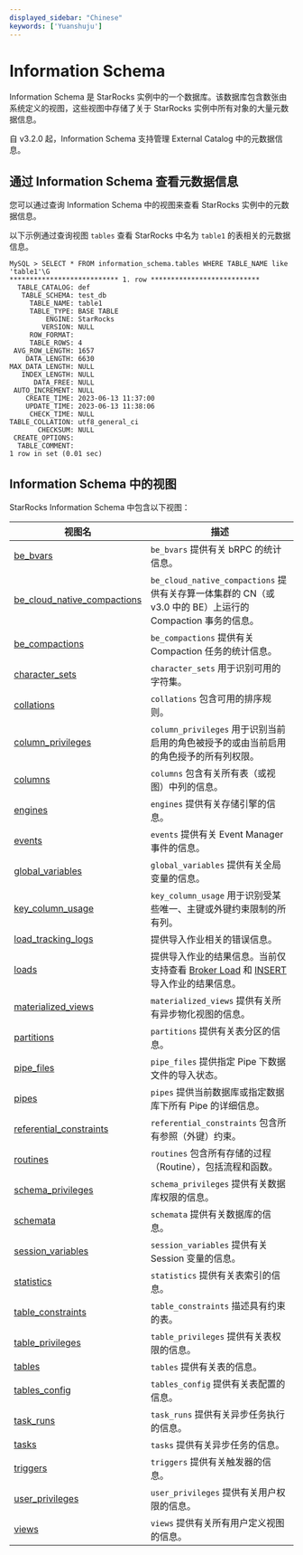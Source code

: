 ```yaml
---
displayed_sidebar: "Chinese"
keywords: ['Yuanshuju']
---
```


# Information Schema

Information Schema 是 StarRocks 实例中的一个数据库。该数据库包含数张由系统定义的视图，这些视图中存储了关于 StarRocks 实例中所有对象的大量元数据信息。

自 v3.2.0 起，Information Schema 支持管理 External Catalog 中的元数据信息。

## 通过 Information Schema 查看元数据信息

您可以通过查询 Information Schema 中的视图来查看 StarRocks 实例中的元数据信息。

以下示例通过查询视图 `tables` 查看 StarRocks 中名为 `table1` 的表相关的元数据信息。

```Plain
MySQL > SELECT * FROM information_schema.tables WHERE TABLE_NAME like 'table1'\G
*************************** 1. row ***************************
  TABLE_CATALOG: def
   TABLE_SCHEMA: test_db
     TABLE_NAME: table1
     TABLE_TYPE: BASE TABLE
         ENGINE: StarRocks
        VERSION: NULL
     ROW_FORMAT: 
     TABLE_ROWS: 4
 AVG_ROW_LENGTH: 1657
    DATA_LENGTH: 6630
MAX_DATA_LENGTH: NULL
   INDEX_LENGTH: NULL
      DATA_FREE: NULL
 AUTO_INCREMENT: NULL
    CREATE_TIME: 2023-06-13 11:37:00
    UPDATE_TIME: 2023-06-13 11:38:06
     CHECK_TIME: NULL
TABLE_COLLATION: utf8_general_ci
       CHECKSUM: NULL
 CREATE_OPTIONS: 
  TABLE_COMMENT: 
1 row in set (0.01 sec)
```

## Information Schema 中的视图

StarRocks Information Schema 中包含以下视图：

| **视图名**                                                  | **描述**                                                     |
| ----------------------------------------------------------- | ------------------------------------------------------------ |
| [be_bvars](../information_schema/be_bvars.md)                                       | `be_bvars` 提供有关 bRPC 的统计信息。                        |
| [be_cloud_native_compactions](../information_schema/be_cloud_native_compactions.md) | `be_cloud_native_compactions` 提供有关存算一体集群的 CN（或 v3.0 中的 BE）上运行的 Compaction 事务的信息。 |
| [be_compactions](../information_schema/be_compactions.md)                           | `be_compactions` 提供有关 Compaction 任务的统计信息。        |
| [character_sets](../information_schema/character_sets.md)                           | `character_sets` 用于识别可用的字符集。                      |
| [collations](../information_schema/collations.md)                                   | `collations` 包含可用的排序规则。                            |
| [column_privileges](../information_schema/column_privileges.md)                     | `column_privileges` 用于识别当前启用的角色被授予的或由当前启用的角色授予的所有列权限。 |
| [columns](../information_schema/columns.md)                                         | `columns` 包含有关所有表（或视图）中列的信息。               |
| [engines](../information_schema/engines.md)                                         | `engines` 提供有关存储引擎的信息。                           |
| [events](../information_schema/events.md)                                           | `events` 提供有关 Event Manager 事件的信息。                 |
| [global_variables](../information_schema/global_variables.md)                       | `global_variables` 提供有关全局变量的信息。                  |
| [key_column_usage](../information_schema/key_column_usage.md)                       | `key_column_usage` 用于识别受某些唯一、主键或外键约束限制的所有列。 |
| [load_tracking_logs](../information_schema/load_tracking_logs.md)                   | 提供导入作业相关的错误信息。                                 |
| [loads](../information_schema/loads.md)                                             | 提供导入作业的结果信息。当前仅支持查看 [Broker Load](../../sql-reference/sql-statements/loading_unloading/BROKER_LOAD.md) 和 [INSERT](../../sql-reference/sql-statements/loading_unloading/INSERT.md) 导入作业的结果信息。 |
| [materialized_views](../information_schema/materialized_views.md)                   | `materialized_views` 提供有关所有异步物化视图的信息。        |
| [partitions](../information_schema/partitions.md)                                   | `partitions` 提供有关表分区的信息。                          |
| [pipe_files](../information_schema/pipe_files.md)                                   | `pipe_files` 提供指定 Pipe 下数据文件的导入状态。            |
| [pipes](../information_schema/pipes.md)                                             | `pipes` 提供当前数据库或指定数据库下所有 Pipe 的详细信息。   |
| [referential_constraints](../information_schema/referential_constraints.md)         | `referential_constraints` 包含所有参照（外键）约束。         |
| [routines](../information_schema/routines.md)                                       | `routines` 包含所有存储的过程（Routine），包括流程和函数。   |
| [schema_privileges](../information_schema/schema_privileges.md)                     | `schema_privileges` 提供有关数据库权限的信息。               |
| [schemata](../information_schema/schemata.md)                                       | `schemata` 提供有关数据库的信息。                            |
| [session_variables](../information_schema/session_variables.md)                     | `session_variables` 提供有关 Session 变量的信息。            |
| [statistics](../information_schema/statistics.md)                                   | `statistics` 提供有关表索引的信息。                          |
| [table_constraints](../information_schema/table_constraints.md)                     | `table_constraints` 描述具有约束的表。                       |
| [table_privileges](../information_schema/table_privileges.md)                       | `table_privileges` 提供有关表权限的信息。                    |
| [tables](../information_schema/tables.md)                                           | `tables` 提供有关表的信息。                                  |
| [tables_config](../information_schema/tables_config.md)                             | `tables_config` 提供有关表配置的信息。                       |
| [task_runs](../information_schema/task_runs.md)                                     | `task_runs` 提供有关异步任务执行的信息。                     |
| [tasks](../information_schema/tasks.md)                                             | `tasks` 提供有关异步任务的信息。                             |
| [triggers](../information_schema/triggers.md)                                       | `triggers` 提供有关触发器的信息。                            |
| [user_privileges](../information_schema/user_privileges.md)                         | `user_privileges` 提供有关用户权限的信息。                   |
| [views](../information_schema/views.md)                                             | `views` 提供有关所有用户定义视图的信息。                     |
